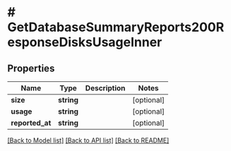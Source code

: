 # # GetDatabaseSummaryReports200ResponseDisksUsageInner

## Properties

Name | Type | Description | Notes
------------ | ------------- | ------------- | -------------
**size** | **string** |  | [optional]
**usage** | **string** |  | [optional]
**reported_at** | **string** |  | [optional]

[[Back to Model list]](../../README.md#models) [[Back to API list]](../../README.md#endpoints) [[Back to README]](../../README.md)
